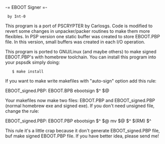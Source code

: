 
-= EBOOT Signer =-

     by Int-0


  This program is a port of PSCRYPTER by Carlosgs. Code is modified to revert some changes in unpacker/packer routines to make them more flexibles. In PSP version one static buffer was created to store EBOOT.PBP file. In this version, small buffers was created in each I/O operation.

  This program is ported to GNU/Linux (and maybe others) to make signed EBOOT.PBP's with homebrew toolchain. You can install this program into your pspsdk simply doing:

       $ make install

  If you want to make write makefiles with "auto-sign" option add this rule:

EBOOT_signed.PBP: EBOOT.BPB
    ebootsign $^ $@

  Your makefiles now make two files: EBOOT.PBP and EBOOT_signed.PBP (normal homebrew exe and signed exe). If you don't need unsigned file, change the rule:

EBOOT_signed.PBP: EBOOT.PBP
    ebootsign $^ $@
    mv $@ $^
    $(RM) $^

This rule it's a little crap because it don't generate EBOOT_signed.PBP file, buf make signed EBOOT.PBP file. If you have better idea, please send me!
